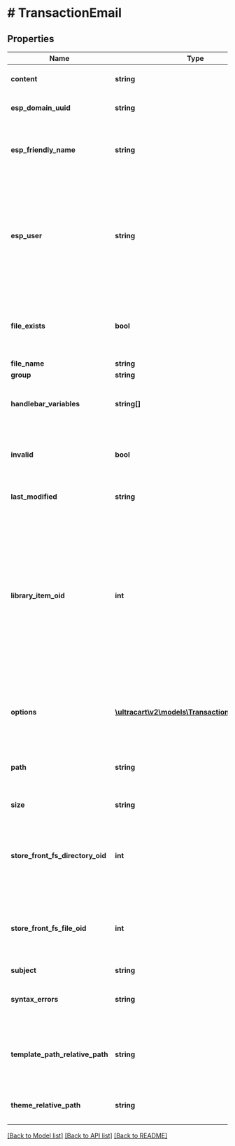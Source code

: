 # # TransactionEmail

## Properties

Name | Type | Description | Notes
------------ | ------------- | ------------- | -------------
**content** | **string** | Actual template contents | [optional]
**esp_domain_uuid** | **string** | The uuid of the sending domain | [optional]
**esp_friendly_name** | **string** | Friendly from that will appear in customer email clients. | [optional]
**esp_user** | **string** | The username of the sending email.  This is not the full email.  Only the username which is everything before the @ sign. | [optional]
**file_exists** | **bool** | An internal identifier used to aid in retrieving templates from the filesystem. | [optional]
**file_name** | **string** | File name | [optional]
**group** | **string** | Group | [optional]
**handlebar_variables** | **string[]** | Handlebar Variables available for email template | [optional]
**invalid** | **bool** | Invalid will be true if the template cannot compile | [optional]
**last_modified** | **string** | Last modified timestamp | [optional]
**library_item_oid** | **int** | If this item was ever added to the Code Library, this is the oid for that library item, or 0 if never added before.  This value is used to determine if a library item should be inserted or updated. | [optional]
**options** | [**\ultracart\v2\models\TransactionEmailOption[]**](TransactionEmailOption.md) | Options that help govern how and when this template is used | [optional]
**path** | **string** | directory path where template is stored in file system | [optional]
**size** | **string** | Size of file in friendly description | [optional]
**store_front_fs_directory_oid** | **int** | Internal identifier used to store and retrieve template from filesystem | [optional]
**store_front_fs_file_oid** | **int** | Internal identifier used to store and retrieve template from filesystem | [optional]
**subject** | **string** | Subject | [optional]
**syntax_errors** | **string** | Any syntax errors contained within the tempalate | [optional]
**template_path_relative_path** | **string** | Internal value used to locate the template in the filesystem | [optional]
**theme_relative_path** | **string** | Theme relative path in the filesystem. | [optional]

[[Back to Model list]](../../README.md#models) [[Back to API list]](../../README.md#endpoints) [[Back to README]](../../README.md)
